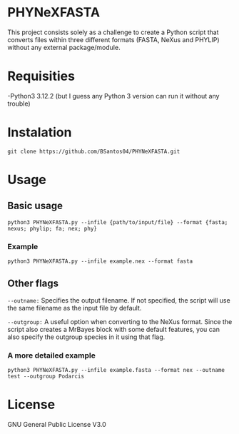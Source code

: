# PHYNeXFASTA
This project consists solely as a challenge to create a Python script that converts files within three different formats (FASTA, NeXus and PHYLIP) without any external package/module.

# Requisities 
-Python3 3.12.2 (but I guess any Python 3 version can run it without any trouble)

# Instalation
`git clone https://github.com/BSantos04/PHYNeXFASTA.git` 

# Usage
## Basic usage
`python3 PHYNeXFASTA.py --infile {path/to/input/file} --format {fasta; nexus; phylip; fa; nex; phy}`

### Example 
`python3 PHYNeXFASTA.py --infile example.nex --format fasta`

## Other flags
`--outname:` Specifies the output filename. If not specified, the script will use the same filename as the input file by default.

`--outgroup:` A useful option when converting to the NeXus format. Since the script also creates a MrBayes block with some default features, you can also specify the outgroup species in it using that flag.

### A more detailed example
`python3 PHYNeXFASTA.py --infile example.fasta --format nex --outname test --outgroup Podarcis`

# License 
GNU General Public License V3.0
